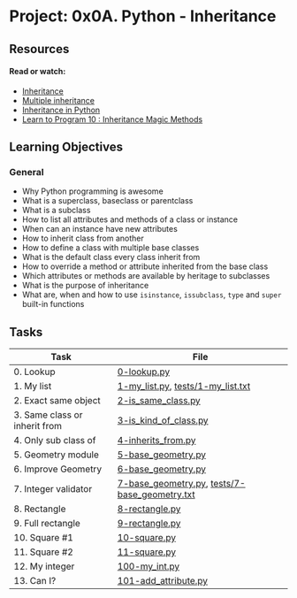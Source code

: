 # Project: 0x0A. Python - Inheritance

## Resources

#### Read or watch:

* [Inheritance](https://intranet.alxswe.com/rltoken/ct-bhZHBxfE-aHYQoAcscQ)
* [Multiple inheritance](https://intranet.alxswe.com/rltoken/qq52YyYhDIbKBneA-u0PKw)
* [Inheritance in Python](https://intranet.alxswe.com/rltoken/RJVbH9PvRlwDkBxcTloVOQ)
* [Learn to Program 10 : Inheritance Magic Methods](https://intranet.alxswe.com/rltoken/CFBGj9h1gP3eNLnEm2Ehhg)
## Learning Objectives

### General

* Why Python programming is awesome 
* What is a superclass, baseclass or parentclass
* What is a subclass
* How to list all attributes and methods of a class or instance
* When can an instance have new attributes
* How to inherit class from another
* How to define a class with multiple base classes 
* What is the default class every class inherit from
* How to override a method or attribute inherited from the base class
* Which attributes or methods are available by heritage to subclasses
* What is the purpose of inheritance
* What are, when and how to use <code>isinstance</code>, <code>issubclass</code>, <code>type</code> and <code>super</code> built-in functions
## Tasks

| Task | File |
| ---- | ---- |
| 0. Lookup | [0-lookup.py](./0-lookup.py) |
| 1. My list | [1-my_list.py](./1-my_list.py), [tests/1-my_list.txt](./tests/1-my_list.txt) |
| 2. Exact same object | [2-is_same_class.py](./2-is_same_class.py) |
| 3. Same class or inherit from | [3-is_kind_of_class.py](./3-is_kind_of_class.py) |
| 4. Only sub class of | [4-inherits_from.py](./4-inherits_from.py) |
| 5. Geometry module | [5-base_geometry.py](./5-base_geometry.py) |
| 6. Improve Geometry | [6-base_geometry.py](./6-base_geometry.py) |
| 7. Integer validator | [7-base_geometry.py](./7-base_geometry.py), [tests/7-base_geometry.txt](./tests/7-base_geometry.txt) |
| 8. Rectangle | [8-rectangle.py](./8-rectangle.py) |
| 9. Full rectangle | [9-rectangle.py](./9-rectangle.py) |
| 10. Square #1 | [10-square.py](./10-square.py) |
| 11. Square #2 | [11-square.py](./11-square.py) |
| 12. My integer | [100-my_int.py](./100-my_int.py) |
| 13. Can I? | [101-add_attribute.py](./101-add_attribute.py) |


